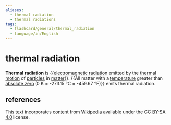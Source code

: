 ```yaml
---
aliases:
  - thermal radiation
  - thermal radiations
tags:
  - flashcard/general/thermal_radiation
  - language/in/English
---
```


# thermal radiation

__Thermal radiation__ is {{[electromagnetic radiation](electromagnetic%20radiation.md) emitted by the [thermal motion](kinetic%20theory%20of%20gases.md) of [particles](particle.md) in [matter](matter.md)}}. {{All matter with a [temperature](temperature.md) greater than [absolute zero](absolute%20zero.md) (0&nbsp;K = -273.15&nbsp;°C = -459.67&nbsp;°F)}} emits thermal radiation. <!--SR:!2024-09-09,35,290!2024-08-06,10,270-->

## references

This text incorporates [content](https://en.wikipedia.org/wiki/thermal_radiation) from [Wikipedia](Wikipedia.md) available under the [CC BY-SA 4.0](https://creativecommons.org/licenses/by-sa/4.0/) license.
